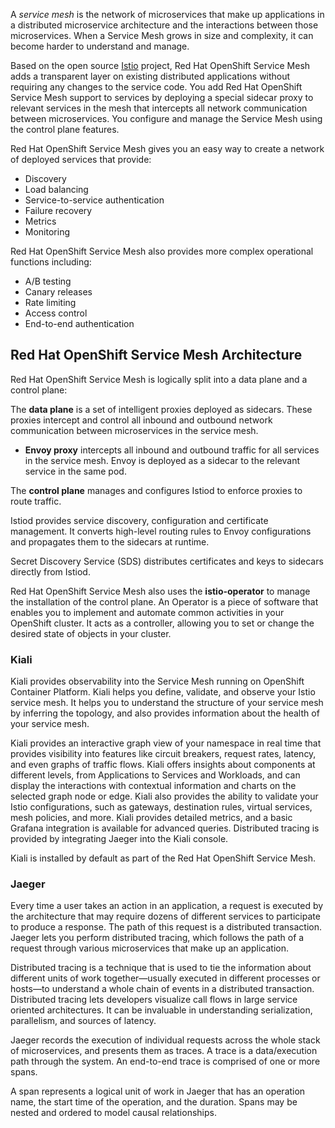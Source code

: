 A *service mesh* is the network of microservices that make up applications in a distributed microservice architecture and the interactions between those microservices. When a Service Mesh grows in size and complexity, it can become harder to understand and manage.

Based on the open source [Istio](https://istio.io) project, Red Hat OpenShift Service Mesh adds a transparent layer on existing distributed applications without requiring any changes to the service code. You add Red Hat OpenShift Service Mesh support to services by deploying a special sidecar proxy to relevant services in the mesh that intercepts all network communication between microservices. You configure and manage the Service Mesh using the control plane features.

Red Hat OpenShift Service Mesh gives you an easy way to create a network of deployed services that provide:
* Discovery
* Load balancing
* Service-to-service authentication
* Failure recovery
* Metrics
* Monitoring

Red Hat OpenShift Service Mesh also provides more complex operational functions including:
* A/B testing
* Canary releases
* Rate limiting
* Access control
* End-to-end authentication

## Red Hat OpenShift Service Mesh Architecture

Red Hat OpenShift Service Mesh is logically split into a data plane and a control plane:

The **data plane** is a set of intelligent proxies deployed as sidecars. These proxies intercept and control all inbound and outbound network communication between microservices in the service mesh.

* **Envoy proxy** intercepts all inbound and outbound traffic for all services in the service mesh. Envoy is deployed as a sidecar to the relevant service in the same pod.

The **control plane** manages and configures Istiod to enforce proxies to route traffic.

Istiod provides service discovery, configuration and certificate management. It converts high-level routing rules to Envoy configurations and propagates them to the sidecars at runtime.

Secret Discovery Service (SDS) distributes certificates and keys to sidecars directly from Istiod.

Red Hat OpenShift Service Mesh also uses the **istio-operator** to manage the installation of the control plane. An Operator is a piece of software that enables you to implement and automate common activities in your OpenShift cluster. It acts as a controller, allowing you to set or change the desired state of objects in your cluster.

### Kiali

Kiali provides observability into the Service Mesh running on OpenShift Container Platform. Kiali helps you define, validate, and observe your Istio service mesh. It helps you to understand the structure of your service mesh by inferring the topology, and also provides information about the health of your service mesh.

Kiali provides an interactive graph view of your namespace in real time that provides visibility into features like circuit breakers, request rates, latency, and even graphs of traffic flows. Kiali offers insights about components at different levels, from Applications to Services and Workloads, and can display the interactions with contextual information and charts on the selected graph node or edge. Kiali also provides the ability to validate your Istio configurations, such as gateways, destination rules, virtual services, mesh policies, and more. Kiali provides detailed metrics, and a basic Grafana integration is available for advanced queries. Distributed tracing is provided by integrating Jaeger into the Kiali console.

Kiali is installed by default as part of the Red Hat OpenShift Service Mesh.

### Jaeger

Every time a user takes an action in an application, a request is executed by the architecture that may require dozens of different services to participate to produce a response. The path of this request is a distributed transaction. Jaeger lets you perform distributed tracing, which follows the path of a request through various microservices that make up an application.

Distributed tracing is a technique that is used to tie the information about different units of work together—usually executed in different processes or hosts—to understand a whole chain of events in a distributed transaction. Distributed tracing lets developers visualize call flows in large service oriented architectures. It can be invaluable in understanding serialization, parallelism, and sources of latency.

Jaeger records the execution of individual requests across the whole stack of microservices, and presents them as traces. A trace is a data/execution path through the system. An end-to-end trace is comprised of one or more spans.

A span represents a logical unit of work in Jaeger that has an operation name, the start time of the operation, and the duration. Spans may be nested and ordered to model causal relationships.